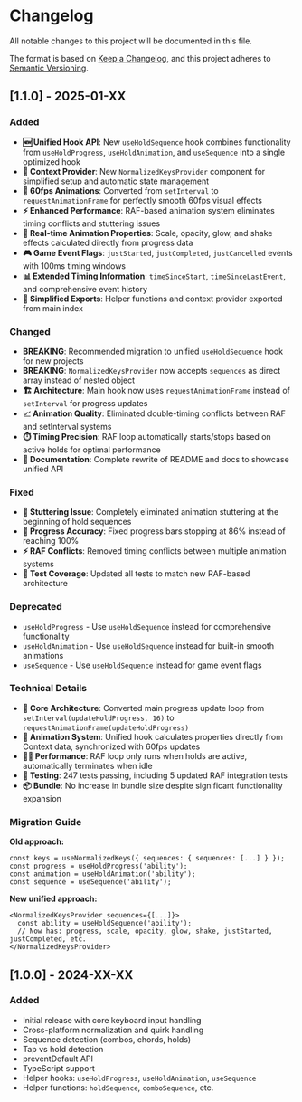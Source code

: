 # Changelog

All notable changes to this project will be documented in this file.

The format is based on [Keep a Changelog](https://keepachangelog.com/en/1.0.0/),
and this project adheres to [Semantic Versioning](https://semver.org/spec/v2.0.0.html).

## [1.1.0] - 2025-01-XX

### Added
- **🆕 Unified Hook API**: New `useHoldSequence` hook combines functionality from `useHoldProgress`, `useHoldAnimation`, and `useSequence` into a single optimized hook
- **🔄 Context Provider**: New `NormalizedKeysProvider` component for simplified setup and automatic state management
- **🚀 60fps Animations**: Converted from `setInterval` to `requestAnimationFrame` for perfectly smooth 60fps visual effects
- **⚡ Enhanced Performance**: RAF-based animation system eliminates timing conflicts and stuttering issues
- **🎯 Real-time Animation Properties**: Scale, opacity, glow, and shake effects calculated directly from progress data
- **🎮 Game Event Flags**: `justStarted`, `justCompleted`, `justCancelled` events with 100ms timing windows
- **📊 Extended Timing Information**: `timeSinceStart`, `timeSinceLastEvent`, and comprehensive event history
- **🔧 Simplified Exports**: Helper functions and context provider exported from main index

### Changed
- **BREAKING**: Recommended migration to unified `useHoldSequence` hook for new projects
- **BREAKING**: `NormalizedKeysProvider` now accepts `sequences` as direct array instead of nested object
- **🏗️ Architecture**: Main hook now uses `requestAnimationFrame` instead of `setInterval` for progress updates
- **📈 Animation Quality**: Eliminated double-timing conflicts between RAF and setInterval systems
- **⏱️ Timing Precision**: RAF loop automatically starts/stops based on active holds for optimal performance
- **📝 Documentation**: Complete rewrite of README and docs to showcase unified API

### Fixed
- **🐛 Stuttering Issue**: Completely eliminated animation stuttering at the beginning of hold sequences
- **🔄 Progress Accuracy**: Fixed progress bars stopping at 86% instead of reaching 100%
- **⚡ RAF Conflicts**: Removed timing conflicts between multiple animation systems
- **🧪 Test Coverage**: Updated all tests to match new RAF-based architecture

### Deprecated
- `useHoldProgress` - Use `useHoldSequence` instead for comprehensive functionality
- `useHoldAnimation` - Use `useHoldSequence` instead for built-in smooth animations  
- `useSequence` - Use `useHoldSequence` instead for game event flags

### Technical Details
- **🔧 Core Architecture**: Converted main progress update loop from `setInterval(updateHoldProgress, 16)` to `requestAnimationFrame(updateHoldProgress)`
- **🎯 Animation System**: Unified hook calculates properties directly from Context data, synchronized with 60fps updates
- **🏃‍♂️ Performance**: RAF loop only runs when holds are active, automatically terminates when idle
- **🧪 Testing**: 247 tests passing, including 5 updated RAF integration tests
- **📦 Bundle**: No increase in bundle size despite significant functionality expansion

### Migration Guide

**Old approach:**
```tsx
const keys = useNormalizedKeys({ sequences: { sequences: [...] } });
const progress = useHoldProgress('ability');
const animation = useHoldAnimation('ability');
const sequence = useSequence('ability');
```

**New unified approach:**
```tsx
<NormalizedKeysProvider sequences={[...]}>
  const ability = useHoldSequence('ability');
  // Now has: progress, scale, opacity, glow, shake, justStarted, justCompleted, etc.
</NormalizedKeysProvider>
```

## [1.0.0] - 2024-XX-XX

### Added
- Initial release with core keyboard input handling
- Cross-platform normalization and quirk handling
- Sequence detection (combos, chords, holds)
- Tap vs hold detection
- preventDefault API
- TypeScript support
- Helper hooks: `useHoldProgress`, `useHoldAnimation`, `useSequence`
- Helper functions: `holdSequence`, `comboSequence`, etc.